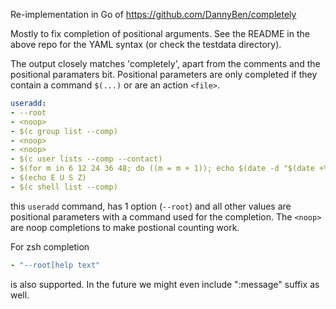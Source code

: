 Re-implementation in Go of https://github.com/DannyBen/completely

Mostly to fix completion of positional arguments. See the README in the above repo for the YAML syntax (or
check the testdata directory).

The output closely matches 'completely', apart from the comments and the positional paramaters bit.
Positional parameters are only completed if they contain a command `$(...)` or are an action
`<file>`.

~~~ yaml
useradd:
- --root
- <noop>
- $(c group list --comp)
- <noop>
- <noop>
- $(c user lists --comp --contact)
- $(for m in 6 12 24 36 48; do ((m = m + 1)); echo $(date -d "$(date +%Y-%m-1) $m month" +%Y-%m-%d); done)
- $(echo E U S Z)
- $(c shell list --comp)
~~~

this `useradd` command, has 1 option (`--root`) and all other values are positional parameters with
a command used for the completion. The `<noop>` are noop completions to make postional counting
work.

For zsh completion

~~~ yaml
- "--root[help text"
~~~

is also supported. In the future we might even include ":message" suffix as well.
